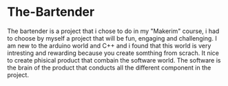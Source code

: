 # The-Bartender
The bartender is a project that i chose to do in my "Makerim" course, i had to choose by myself a project that will be fun, engaging and challenging.
I am new to the arduino world and C++ and i found that this world is very intresting and rewarding because you create somthing from scrach.
It nice to create phisical product that combain the software world. The software is the brain of the product that conducts all the different component in the project.
